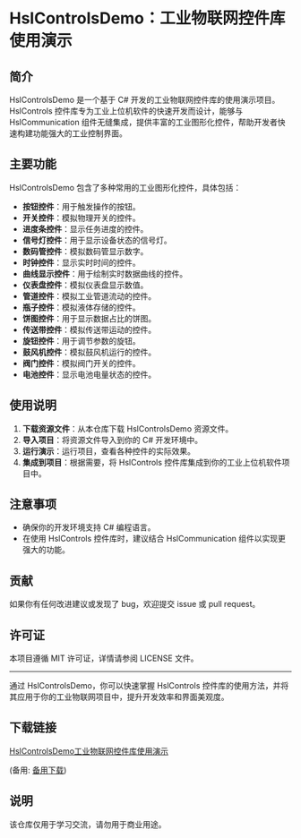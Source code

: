 # HslControlsDemo：工业物联网控件库使用演示

## 简介

HslControlsDemo 是一个基于 C# 开发的工业物联网控件库的使用演示项目。HslControls 控件库专为工业上位机软件的快速开发而设计，能够与 HslCommunication 组件无缝集成，提供丰富的工业图形化控件，帮助开发者快速构建功能强大的工业控制界面。

## 主要功能

HslControlsDemo 包含了多种常用的工业图形化控件，具体包括：

- **按钮控件**：用于触发操作的按钮。
- **开关控件**：模拟物理开关的控件。
- **进度条控件**：显示任务进度的控件。
- **信号灯控件**：用于显示设备状态的信号灯。
- **数码管控件**：模拟数码管显示数字。
- **时钟控件**：显示实时时间的控件。
- **曲线显示控件**：用于绘制实时数据曲线的控件。
- **仪表盘控件**：模拟仪表盘显示数值。
- **管道控件**：模拟工业管道流动的控件。
- **瓶子控件**：模拟液体存储的控件。
- **饼图控件**：用于显示数据占比的饼图。
- **传送带控件**：模拟传送带运动的控件。
- **旋钮控件**：用于调节参数的旋钮。
- **鼓风机控件**：模拟鼓风机运行的控件。
- **阀门控件**：模拟阀门开关的控件。
- **电池控件**：显示电池电量状态的控件。

## 使用说明

1. **下载资源文件**：从本仓库下载 HslControlsDemo 资源文件。
2. **导入项目**：将资源文件导入到你的 C# 开发环境中。
3. **运行演示**：运行项目，查看各种控件的实际效果。
4. **集成到项目**：根据需要，将 HslControls 控件库集成到你的工业上位机软件项目中。

## 注意事项

- 确保你的开发环境支持 C# 编程语言。
- 在使用 HslControls 控件库时，建议结合 HslCommunication 组件以实现更强大的功能。

## 贡献

如果你有任何改进建议或发现了 bug，欢迎提交 issue 或 pull request。

## 许可证

本项目遵循 MIT 许可证，详情请参阅 LICENSE 文件。

---

通过 HslControlsDemo，你可以快速掌握 HslControls 控件库的使用方法，并将其应用于你的工业物联网项目中，提升开发效率和界面美观度。

## 下载链接
[HslControlsDemo工业物联网控件库使用演示](https://pan.quark.cn/s/6843e64d8512) 

(备用: [备用下载](https://pan.baidu.com/s/1NOGBZ8IU4pOVrIEtfC06KA?pwd=1234))

## 说明

该仓库仅用于学习交流，请勿用于商业用途。
